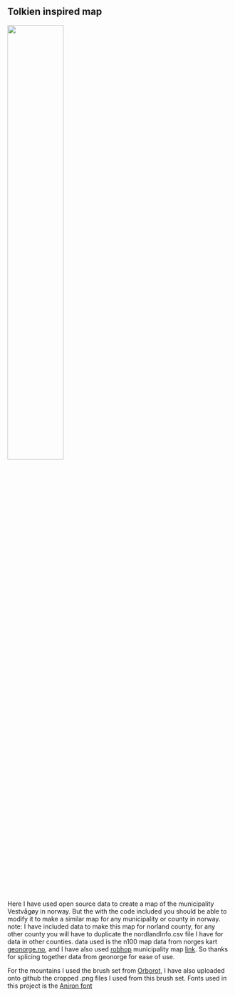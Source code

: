 ## Tolkien inspired map

<img src="Vestvågøy.pdf" width="50%" height="50%"/>

Here I have used open source data to create a map of the municipality Vestvågøy in norway. But the with the code included you should be able to modify it to make a similar map for any municipality or county in norway.
note: I have included data to make this map for norland county, for any other county you will have to duplicate the nordlandInfo.csv file I have for data in other counties.
data used is the n100 map data from norges kart [geonorge.no]([https://link-url-here.org](https://kartkatalog.geonorge.no/metadata/n100-kartdata/11a70876-5b21-4cc6-8229-902266c4968f)), and I have also used [robhop](https://github.com/robhop/) municipality map [link](https://github.com/robhop/fylker-og-kommuner/blob/main/Kommuner-L.geojson). So thanks for splicing together data from geonorge for ease of use.

For the mountains I used the brush set from [Orborot](https://www.deviantart.com/orboroth/art/LotR-Map-Brushes-609527672), I have also uploaded onto github the cropped .png files I used from this brush set.
Fonts used in this project is the [Aniron font](https://www.dafont.com/aniron.font) 




